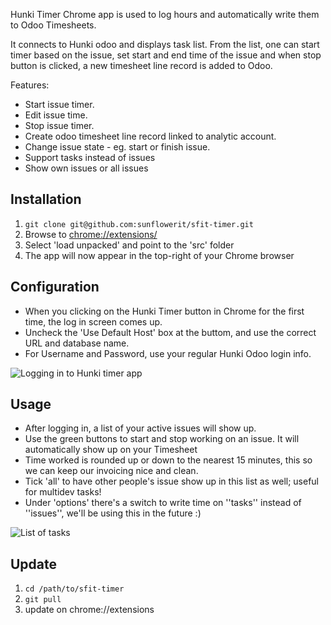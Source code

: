 Hunki Timer Chrome app is used to log hours and automatically write them to Odoo Timesheets.

It connects to Hunki odoo and displays task list. From the list, one can start timer based on the issue,
set start and end time of the issue and when stop button is clicked, a new timesheet line record is added to Odoo.

Features:

* Start issue timer.
* Edit issue time.
* Stop issue timer.
* Create odoo timesheet line record linked to analytic account.
* Change issue state - eg. start or finish issue.
* Support tasks instead of issues
* Show own issues or all issues

Installation
------------

1. `git clone git@github.com:sunflowerit/sfit-timer.git`
2. Browse to [chrome://extensions/](chrome://extensions/)
3. Select 'load unpacked' and point to the 'src' folder
4. The app will now appear in the top-right of your Chrome browser

Configuration
-------------

* When you clicking on the Hunki Timer button in Chrome for the first time, the log in screen comes up.
* Uncheck the 'Use Default Host' box at the buttom, and use the correct URL and database name.
* For Username and Password, use your regular Hunki Odoo login info.

![Logging in to Hunki timer app](img/login.png "Login")

Usage
-----

* After logging in, a list of your active issues will show up.
* Use the green buttons to start and stop working on an issue. It will automatically show up on your Timesheet
* Time worked is rounded up or down to the nearest 15 minutes, this so we can keep our invoicing nice and clean.
* Tick 'all' to have other people's issue show up in this list as well; useful for multidev tasks!
* Under 'options' there's a switch to write time on ''tasks'' instead of ''issues'', we'll be using this in the future :)

![List of tasks](img/tasks.png "Task list")

Update
------

1. `cd /path/to/sfit-timer`
2. `git pull`
3. update on chrome://extensions

